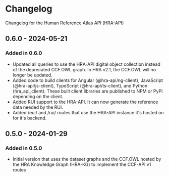 # Changelog

Changelog for the Human Reference Atlas API (HRA-API)

## 0.6.0 - 2024-05-21

### Added in 0.6.0

- Updated all queries to use the HRA-API digital object collection instead of the deprecated CCF.OWL graph. In HRA v2.1, the CCF.OWL will no longer be updated.
- Added code to build clients for Angular (@hra-api/ng-client), JavaScript (@hra-api/js-client), TypeScript (@hra-api/ts-client), and Python (hra_api_client). These built client libraries are published to NPM or PyPi depending on the client.
- Added RUI support to the HRA-API. It can now generate the reference data needed by the RUI.
- Added /eui/ and /rui/ routes that use the HRA-API instance it's hosted on for it's backend.

## 0.5.0 - 2024-01-29

### Added in 0.5.0

- Initial version that uses the dataset graphs and the CCF.OWL hosted by the HRA Knowledge Graph (HRA-KG) to implement the CCF-API v1 routes
